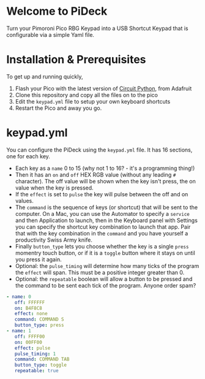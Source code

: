 # Welcome to PiDeck
Turn your Pimoroni Pico RBG Keypad into a USB Shortcut Keypad that is configurable via a simple Yaml file.

# Installation & Prerequisites
To get up and running quickly, 
1. Flash your Pico with the latest version of [Circuit Python](https://circuitpython.org/board/raspberry_pi_pico/), from Adafruit
1. Clone this repository and copy all the files on to the pico
2. Edit the `keypad.yml` file to setup your own keyboard shortcuts
3. Restart the Pico and away you go.

# keypad.yml
You can configure the PiDeck using the `keypad.yml` file. It has 16 sections, one for each key.

- Each key as a `name` 0 to 15 (why not 1 to 16? - it's a programming thing!)
- Then it has an `on` and `off` HEX RGB value (without any leading `#` character). The off value will be shown when the key isn't press, the on value when the key is pressed. 
- If the `effect` is set to `pulse` the key will pulse between the off and on values.
- The `command` is the sequence of keys (or shortcut) that will be sent to the computer. On a Mac, you can use the Automator to specify a `service` and then Application to launch, then in the Keyboard panel with Settings you can specify the shortcut key combination to launch that app. Pair that with the key combination in the `command` and you have yourself a productivity Swiss Army knife.
- Finally `button_type` lets you choose whether the key is a single `press` momentry touch button, or if it is a `toggle` button where it stays on until you press it again.
- Optional: the `pulse_timing` will determine how many ticks of the program the `effect` will span.  This must be a positive integer greater than 0.
- Optional: the `repeatable` boolean will allow a button to be pressed and the command to be sent each tick of the program.  Anyone order spam?


``` yaml
- name: 0
   off: FFFFFF
   on: B4F8C8
   effect: none
   command: COMMAND S
   button_type: press
- name: 1
   off: FFFF00
   on: 00FF00
   effect: pulse
   pulse_timing: 1
   command: COMMAND TAB
   button_type: toggle
   repeatable: true
```
